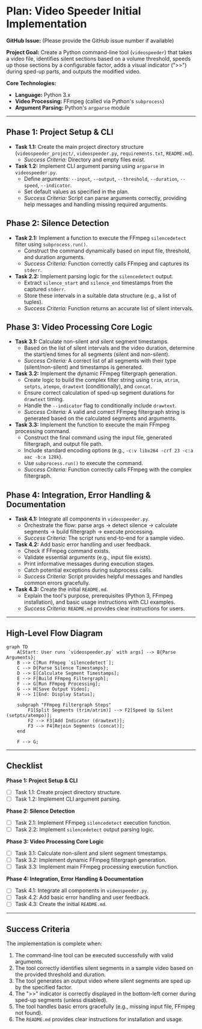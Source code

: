 # Plan: Video Speeder Initial Implementation

**GitHub Issue:** (Please provide the GitHub issue number if available)

**Project Goal:** Create a Python command-line tool (`videospeeder`) that takes a video file, identifies silent sections based on a volume threshold, speeds up those sections by a configurable factor, adds a visual indicator (">>") during sped-up parts, and outputs the modified video.

**Core Technologies:**

*   **Language:** Python 3.x
*   **Video Processing:** FFmpeg (called via Python's `subprocess`)
*   **Argument Parsing:** Python's `argparse` module

---

## Phase 1: Project Setup & CLI

*   **Task 1.1:** Create the main project directory structure (`videospeeder_project/`, `videospeeder.py`, `requirements.txt`, `README.md`).
    *   *Success Criteria:* Directory and empty files exist.
*   **Task 1.2:** Implement CLI argument parsing using `argparse` in `videospeeder.py`.
    *   Define arguments: `--input`, `--output`, `--threshold`, `--duration`, `--speed`, `--indicator`.
    *   Set default values as specified in the plan.
    *   *Success Criteria:* Script can parse arguments correctly, providing help messages and handling missing required arguments.

## Phase 2: Silence Detection

*   **Task 2.1:** Implement a function to execute the FFmpeg `silencedetect` filter using `subprocess.run()`.
    *   Construct the command dynamically based on input file, threshold, and duration arguments.
    *   *Success Criteria:* Function correctly calls FFmpeg and captures its `stderr`.
*   **Task 2.2:** Implement parsing logic for the `silencedetect` output.
    *   Extract `silence_start` and `silence_end` timestamps from the captured `stderr`.
    *   Store these intervals in a suitable data structure (e.g., a list of tuples).
    *   *Success Criteria:* Function returns an accurate list of silent intervals.

## Phase 3: Video Processing Core Logic

*   **Task 3.1:** Calculate non-silent and silent segment timestamps.
    *   Based on the list of silent intervals and the video duration, determine the start/end times for all segments (silent and non-silent).
    *   *Success Criteria:* A correct list of all segments with their type (silent/non-silent) and timestamps is generated.
*   **Task 3.2:** Implement the dynamic FFmpeg filtergraph generation.
    *   Create logic to build the complex filter string using `trim`, `atrim`, `setpts`, `atempo`, `drawtext` (conditionally), and `concat`.
    *   Ensure correct calculation of sped-up segment durations for `drawtext` timing.
    *   Handle the `--indicator` flag to conditionally include `drawtext`.
    *   *Success Criteria:* A valid and correct FFmpeg filtergraph string is generated based on the calculated segments and arguments.
*   **Task 3.3:** Implement the function to execute the main FFmpeg processing command.
    *   Construct the final command using the input file, generated filtergraph, and output file path.
    *   Include standard encoding options (e.g., `-c:v libx264 -crf 23 -c:a aac -b:a 128k`).
    *   Use `subprocess.run()` to execute the command.
    *   *Success Criteria:* Function correctly calls FFmpeg with the complex filtergraph.

## Phase 4: Integration, Error Handling & Documentation

*   **Task 4.1:** Integrate all components in `videospeeder.py`.
    *   Orchestrate the flow: parse args -> detect silence -> calculate segments -> build filtergraph -> execute processing.
    *   *Success Criteria:* The script runs end-to-end for a sample video.
*   **Task 4.2:** Add basic error handling and user feedback.
    *   Check if FFmpeg command exists.
    *   Validate essential arguments (e.g., input file exists).
    *   Print informative messages during execution stages.
    *   Catch potential exceptions during subprocess calls.
    *   *Success Criteria:* Script provides helpful messages and handles common errors gracefully.
*   **Task 4.3:** Create the initial `README.md`.
    *   Explain the tool's purpose, prerequisites (Python 3, FFmpeg installation), and basic usage instructions with CLI examples.
    *   *Success Criteria:* `README.md` provides clear instructions for users.

---

## High-Level Flow Diagram

```mermaid
graph TD
    A[Start: User runs `videospeeder.py` with args] --> B{Parse Arguments};
    B --> C[Run FFmpeg `silencedetect`];
    C --> D{Parse Silence Timestamps};
    D --> E[Calculate Segment Timestamps];
    E --> F[Build FFmpeg Filtergraph];
    F --> G[Run FFmpeg Processing];
    G --> H[Save Output Video];
    H --> I[End: Display Status];

    subgraph "FFmpeg Filtergraph Steps"
        F1[Split Segments (trim/atrim)] --> F2[Speed Up Silent (setpts/atempo)];
        F2 --> F3[Add Indicator (drawtext)];
        F3 --> F4[Rejoin Segments (concat)];
    end

    F --> G;
```

---

## Checklist

**Phase 1: Project Setup & CLI**
- [ ] Task 1.1: Create project directory structure.
- [ ] Task 1.2: Implement CLI argument parsing.

**Phase 2: Silence Detection**
- [ ] Task 2.1: Implement FFmpeg `silencedetect` execution function.
- [ ] Task 2.2: Implement `silencedetect` output parsing logic.

**Phase 3: Video Processing Core Logic**
- [ ] Task 3.1: Calculate non-silent and silent segment timestamps.
- [ ] Task 3.2: Implement dynamic FFmpeg filtergraph generation.
- [ ] Task 3.3: Implement main FFmpeg processing execution function.

**Phase 4: Integration, Error Handling & Documentation**
- [ ] Task 4.1: Integrate all components in `videospeeder.py`.
- [ ] Task 4.2: Add basic error handling and user feedback.
- [ ] Task 4.3: Create the initial `README.md`.

---

## Success Criteria

The implementation is complete when:

1.  The command-line tool can be executed successfully with valid arguments.
2.  The tool correctly identifies silent segments in a sample video based on the provided threshold and duration.
3.  The tool generates an output video where silent segments are sped up by the specified factor.
4.  The ">>" indicator is correctly displayed in the bottom-left corner during sped-up segments (unless disabled).
5.  The tool handles basic errors gracefully (e.g., missing input file, FFmpeg not found).
6.  The `README.md` provides clear instructions for installation and usage.